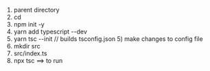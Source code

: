 1) parent directory
2) cd 
2) npm init -y
3) yarn add typescript --dev
4) yarn tsc --init    // builds tsconfig.json
   5) make changes to config file
5) mkdir src
6) src/index.ts
7) npx tsc   ==> to run
